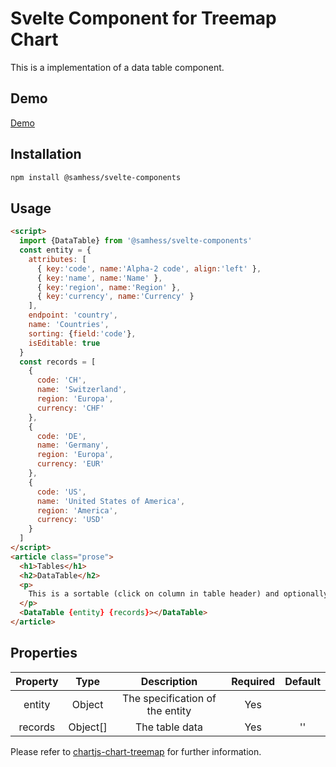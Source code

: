 # Svelte Component for Treemap Chart

This is a implementation of a data table component.

## Demo
[Demo](https://svelte-components-black.vercel.app/components/tables)

## Installation
```bash
npm install @samhess/svelte-components
```

## Usage 
```html
<script>
  import {DataTable} from '@samhess/svelte-components'
  const entity = {
    attributes: [
      { key:'code', name:'Alpha-2 code', align:'left' },
      { key:'name', name:'Name' },
      { key:'region', name:'Region' },
      { key:'currency', name:'Currency' }
    ],
    endpoint: 'country',
    name: 'Countries',
    sorting: {field:'code'},
    isEditable: true
  }
  const records = [
    {
      code: 'CH',
      name: 'Switzerland',
      region: 'Europa',
      currency: 'CHF'
    },
    {
      code: 'DE',
      name: 'Germany',
      region: 'Europa',
      currency: 'EUR'
    },
    {
      code: 'US',
      name: 'United States of America',
      region: 'America',
      currency: 'USD'
    }
  ]
</script>
<article class="prose">
  <h1>Tables</h1>
  <h2>DataTable</h2>
  <p>
    This is a sortable (click on column in table header) and optionally editable (double click on table row) data table.
  </p>
  <DataTable {entity} {records}></DataTable>
</article>
```

## Properties

| Property      | Type     | Description                                    | Required | Default |
| :------:      | :---:    | :---------:                                    | :------: | :-----: |
| entity        | Object   | The specification of the entity                | Yes      |         |
| records       | Object[] | The table data                                 | Yes      | ''      |


Please refer to [chartjs-chart-treemap](https://chartjs-chart-treemap.pages.dev/) for further information.